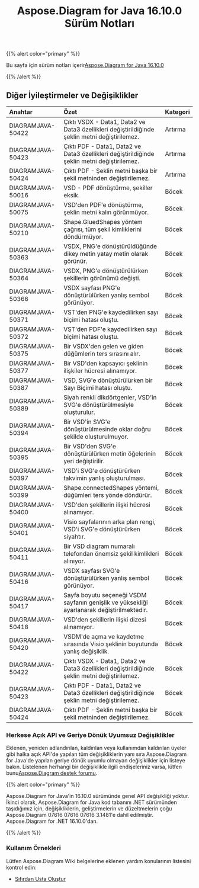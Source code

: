 ﻿---
title: Aspose.Diagram for Java 16.10.0 Sürüm Notları
type: docs
weight: 30
url: /tr/java/aspose-diagram-for-java-16-10-0-release-notes/
---
{{% alert color="primary" %}} 

 Bu sayfa için sürüm notları içerir[Aspose.Diagram for Java 16.10.0](https://docs.aspose.com/diagram/java/aspose-diagram-for-java-16-10-0-release-notes/)

{{% /alert %}} 
## **Diğer İyileştirmeler ve Değişiklikler**

|**Anahtar**|**Özet**|**Kategori**|
|:- |:- |:- |
|DIAGRAMJAVA-50422|Çıktı VSDX - Data1, Data2 ve Data3 özellikleri değiştirildiğinde şeklin metni değiştirilemez.|Artırma|
|DIAGRAMJAVA-50423|Çıktı PDF - Data1, Data2 ve Data3 özellikleri değiştirildiğinde şeklin metni değiştirilemez.|Artırma|
|DIAGRAMJAVA-50424|Çıktı PDF - Şeklin metni başka bir şekil metninden değiştirilemez.|Artırma|
|DIAGRAMJAVA-50016|VSD - PDF dönüştürme, şekiller eksik.|Böcek|
|DIAGRAMJAVA-50075|VSD'den PDF'e dönüştürme, şeklin metni kalın görünmüyor.|Böcek|
|DIAGRAMJAVA-50210|Shape.GluedShapes yöntem çağrısı, tüm şekil kimliklerini döndürmüyor.|Böcek|
|DIAGRAMJAVA-50363|VSDX, PNG'e dönüştürüldüğünde dikey metin yatay metin olarak görünür.|Böcek|
|DIAGRAMJAVA-50364|VSDX, PNG'e dönüştürülürken şekillerin görünümü değişti.|Böcek|
|DIAGRAMJAVA-50366|VSDX sayfası PNG'e dönüştürülürken yanlış sembol görünüyor.|Böcek|
|DIAGRAMJAVA-50371|VST'den PNG'e kaydedilirken sayı biçimi hatası oluştu.|Böcek|
|DIAGRAMJAVA-50372|VST'den PDF'e kaydedilirken sayı biçimi hatası oluştu.|Böcek|
|DIAGRAMJAVA-50375|Bir VSDX'den gelen ve giden düğümlerin ters sırasını alır.|Böcek|
|DIAGRAMJAVA-50377|Bir VSD'den kapsayıcı şeklinin ilişkiler hücresi alınamıyor.|Böcek|
|DIAGRAMJAVA-50387|VSD, SVG'e dönüştürülürken bir Sayı Biçimi hatası oluştu.|Böcek|
|DIAGRAMJAVA-50389|Siyah renkli dikdörtgenler, VSD'in SVG'e dönüştürülmesiyle oluşturulur.|Böcek|
|DIAGRAMJAVA-50394|Bir VSD'in SVG'e dönüştürülmesinde oklar doğru şekilde oluşturulmuyor.|Böcek|
|DIAGRAMJAVA-50395|Bir VSD'den SVG'e dönüştürülürken metin öğelerinin yeri değiştirilir.|Böcek|
|DIAGRAMJAVA-50397|VSD'i SVG'e dönüştürürken takvimin yanlış oluşturulması.|Böcek|
|DIAGRAMJAVA-50399|Shape.connectedShapes yöntemi, düğümleri ters yönde döndürür.|Böcek|
|DIAGRAMJAVA-50400|VSD'den şekillerin ilişki hücresi alınamıyor.|Böcek|
|DIAGRAMJAVA-50401|Visio sayfalarının arka plan rengi, VSD'i SVG'e dönüştürürken siyahtır.|Böcek|
|DIAGRAMJAVA-50411|Bir VSD diagram numaralı telefondan önemsiz şekil kimlikleri alınıyor.|Böcek|
|DIAGRAMJAVA-50416|VSDX sayfası SVG'e dönüştürülürken yanlış sembol görünüyor.|Böcek|
|DIAGRAMJAVA-50417|Sayfa boyutu seçeneği VSDM sayfanın genişlik ve yüksekliği ayarlanarak değiştirilmektedir.|Böcek|
|DIAGRAMJAVA-50418|VSD'den şekillerin ilişki dizesi alınamıyor.|Böcek|
|DIAGRAMJAVA-50420|VSDM'de açma ve kaydetme sırasında Visio şeklinin boyutunda yanlış değişiklik.|Böcek|
|DIAGRAMJAVA-50422|Çıktı VSDX - Data1, Data2 ve Data3 özellikleri değiştirildiğinde şeklin metni değiştirilemez.|Böcek|
|DIAGRAMJAVA-50423|Çıktı PDF - Data1, Data2 ve Data3 özellikleri değiştirildiğinde şeklin metni değiştirilemez.|Böcek|
|DIAGRAMJAVA-50424|Çıktı PDF - Şeklin metni başka bir şekil metninden değiştirilemez.|Böcek|
### **Herkese Açık API ve Geriye Dönük Uyumsuz Değişiklikler**
Eklenen, yeniden adlandırılan, kaldırılan veya kullanımdan kaldırılan üyeler gibi halka açık API'de yapılan tüm değişikliklerin yanı sıra Aspose.Diagram for Java'de yapılan geriye dönük uyumlu olmayan değişiklikler için listeye bakın. Listelenen herhangi bir değişiklikle ilgili endişeleriniz varsa, lütfen bunu[Aspose.Diagram destek forumu](https://forum.aspose.com/c/diagram/17).

{{% alert color="primary" %}} 

Aspose.Diagram for Java'in 16.10.0 sürümünde genel API değişikliği yoktur. İkinci olarak, Aspose.Diagram for Java kod tabanını .NET sürümünden taşıdığımız için, değişikliklerin, geliştirmelerin ve düzeltmelerin çoğu Aspose.Diagram 07616 07616 07616 3.1481'e dahil edilmiştir. Aspose.Diagram for .NET 16.10.0'dan.

{{% /alert %}} 
### **Kullanım Örnekleri**
Lütfen Aspose.Diagram Wiki belgelerine eklenen yardım konularının listesini kontrol edin:

- [Sıfırdan Usta Oluştur](/diagram/tr/java/working-with-masters/#create-master-from-scratch)
